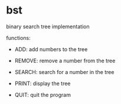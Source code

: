 # bst

binary search tree implementation

functions:

- ADD: add numbers to the tree

- REMOVE: remove a number from the tree

- SEARCH: search for a number in the tree

- PRINT: display the tree

- QUIT: quit the program
